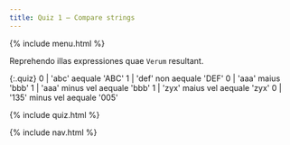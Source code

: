 ```yaml
---
title: Quiz 1 — Compare strings
---
```


{% include menu.html %}

Reprehendo illas expressiones quae `Verum` resultant.

{:.quiz}
0 | &apos;abc&apos; aequale &apos;ABC&apos;
1 | &apos;def&apos; non aequale &apos;DEF&apos;
0 | &apos;aaa&apos; maius &apos;bbb&apos;
1 | &apos;aaa&apos; minus vel aequale &apos;bbb&apos;
1 | &apos;zyx&apos; maius vel aequale &apos;zyx&apos;
0 | &apos;135&apos; minus vel aequale &apos;005&apos;


{% include quiz.html %}

{% include nav.html %}